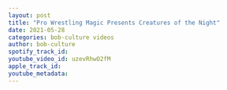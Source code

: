 ```yaml
---
layout: post
title: "Pro Wrestling Magic Presents Creatures of the Night"
date: 2021-05-28
categories: bob-culture videos
author: bob-culture
spotify_track_id: 
youtube_video_id: uzevRhwO2fM
apple_track_id: 
youtube_metadata: 
---
```

